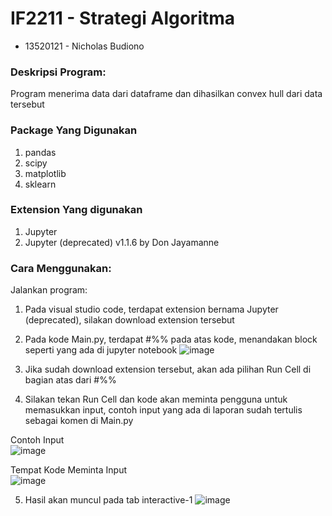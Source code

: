 # IF2211 - Strategi Algoritma

- 13520121 - Nicholas Budiono

### Deskripsi Program:

Program menerima data dari dataframe dan dihasilkan convex hull dari data tersebut

### Package Yang Digunakan

1. pandas
2. scipy
3. matplotlib
4. sklearn

### Extension Yang digunakan

1. Jupyter
2. Jupyter (deprecated) v1.1.6 by Don Jayamanne

### Cara Menggunakan:

Jalankan program:

1. Pada visual studio code, terdapat extension bernama Jupyter (deprecated), silakan download extension tersebut

2. Pada kode Main.py, terdapat #%% pada atas kode, menandakan block seperti yang ada di jupyter notebook
![image](https://user-images.githubusercontent.com/90960378/156011756-e30d91e7-29c6-45ef-9906-d6d5b1279784.png)

3. Jika sudah download extension tersebut, akan ada pilihan Run Cell di bagian atas dari #%%
4. Silakan tekan Run Cell dan kode akan meminta pengguna untuk memasukkan input, contoh input yang ada di laporan sudah tertulis sebagai komen di Main.py

  Contoh Input <br />
![image](https://user-images.githubusercontent.com/90960378/156011881-3f6f1305-a9b4-49dd-86ed-231eb14db115.png)

  Tempat Kode Meminta Input <br />
![image](https://user-images.githubusercontent.com/90960378/156012009-068a4b5a-9c81-45f8-a84e-6e21db7f0f46.png)

5. Hasil akan muncul pada tab interactive-1
![image](https://user-images.githubusercontent.com/90960378/156012124-cdae4d8c-3561-4a84-95d7-4e26b6c40218.png)

